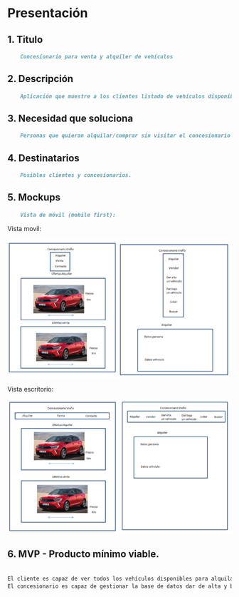 

# Presentación


## 1. Titulo 
```markdown
    Concesionario para venta y alquiler de vehículos
```

## 2.	Descripción
```markdown
    Aplicación que muestre a los clientes listado de vehículos disponibles para compra o alquiler y los que estén de oferta. Además estará conectado a una base de datos  para que el personal del concesionario tenga un registro de los datos de los coches, datos de persona que tiene alquilado el coche, etc.
```
## 3.	Necesidad que soluciona
```markdown
    Personas que quieran alquilar/comprar sin visitar el concesionario y gestión de vehículos por parte del concesionario.
```
## 4.	Destinatarios
```markdown
    Posibles clientes y concesionarios.
```
## 5.	Mockups
```markdown
    Vista de móvil (mobile first):
```

Vista 
movil:                                                                            

![Alt text](Movil.PNG)

Vista escritorio: 

![Alt text](Escritorio.PNG)


## 6.	MVP - Producto mínimo viable.
```markdown

El cliente es capaz de ver todos los vehículos disponibles para alquilar y comprar desplegando las listas y en el menú principal habrá 2 sliders con fotos de los vehículos en ofertas.
El concesionario es capaz de gestionar la base de datos dar de alta y baja a vehículos, listarlos, buscarlos, etc.
```


